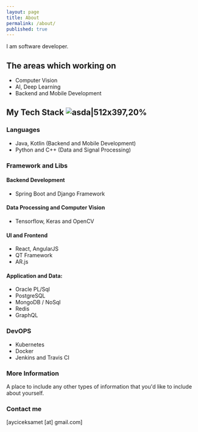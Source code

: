 ```yaml
---
layout: page
title: About
permalink: /about/
published: true
---
```


I am software developer.

## The areas which working on 
- Computer Vision
- AI, Deep Learning
- Backend and Mobile Development

## My Tech Stack ![asda|512x397,20%]({{site.baseurl}}/images/undraw_taking_notes_tjaf.png)


### Languages
- Java, Kotlin (Backend and Mobile Development)
- Python and C++ (Data and Signal Processing)

### Framework and Libs

#### Backend Development
- Spring Boot and Django Framework

#### Data Processing and Computer Vision
- Tensorflow, Keras and OpenCV

#### UI and Frontend
- React, AngularJS
- QT Framework
- AR.js

#### Application and Data:
- Oracle PL/Sql
- PostgreSQL
- MongoDB / NoSql
- Redis
- GraphQL

### DevOPS
- Kubernetes 
- Docker 
- Jenkins and Travis CI


### More Information

A place to include any other types of information that you'd like to include about yourself.

### Contact me

[ayciceksamet [at] gmail.com]
